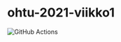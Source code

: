 # ohtu-2021-viikko1

![GitHub Actions](https://github.com/puuro-maria/ohtu-2021-viikko1/workflows/CI/badge.svg)
